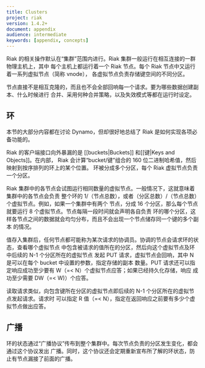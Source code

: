 ```yaml
---
title: Clusters
project: riak
version: 1.4.2+
document: appendix
audience: intermediate
keywords: [appendix, concepts]
---
```


Riak 的相关操作默认在“集群”范围内进行。Riak 集群一般运行在相互连接的一群物理主机上，其中
每个主机上都运行着一个 Riak 节点。每个 Riak 节点中又运行着一系列虚拟节点（简称 vnode），
各虚拟节点负责存储键空间的不同分区。

节点直接不是相互克隆的，而且也不会全部回响每一个请求。要为哪些数据创建副本、什么时候进行
合并、采用何种合并策略，以及失效模式等都在运行时设定。

## 环

本节的大部分内容都在讨论 Dynamo，但却很好地总结了 Riak 是如何实现各项必备功能的。

Riak 的客户端接口向外暴漏的是 [[buckets|Buckets]] 和[[键|Keys and Objects]]。在内部，
Riak 会计算“bucket/键”组合的 160 位二进制哈希值，然后映射到按序排列的环上的某个位置。
环被分成多个分区，每个 Riak 虚拟节点负责一个分区。

Riak 集群中的各节点会试图运行相同数量的虚拟节点。一般情况下，这就意味着集群中的各节点会负责
整个环的 1/（节点总数），或者（分区总数）/（节点总数）个虚拟节点。例如，如果一个集群中有两个
节点，分成 16 个分区，那么每个节点就要运行 8 个虚拟节点。节点每隔一段时间就会声明各自负责
环的哪个分区，这样各节点之间的数据就会均匀分布，而且不会出现一个节点储存同一个键的多个副本
的情况。

值存入集群后，任何节点都可能称为某次请求的协调员。协调的节点会请求环的状态，查看哪个虚拟节点
中包含被请求的值所在的分区，然后向这个虚拟节点及环中后续的 N-1 个分区所在的虚拟节点
发起 PUT 请求，虚拟节点会回响，其中 N 是可以在每个 bucket 中设置的参数，指定存储的副本
数量。PUT 请求还可以指定响应成功至少要有 W（=< N）个虚拟节点应答；如果已经持久化存储，响应
成功至少需要 DW（=< W)）个应答。

读取请求类似，向包含键所在分区的虚拟节点即后续的 N-1 个分区所在的虚拟节点发起请求。请求时
可以指定 R 值（=< N），指定在返回响应之前要有多少个虚拟节点做出应答。

## 广播

环的状态通过“广播协议”传布到整个集群中。每次节点负责的分区发生变化，都会通过这个协议发出
广播。同时，这个协议还会定期重新宣布所了解的环状态，防止有节点漏接了前面的广播。
